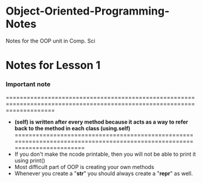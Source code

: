 # Object-Oriented-Programming-Notes
Notes for the OOP unit in Comp. Sci

# Notes for Lesson 1 

### Important note 
==========================================================================================================================
- **(self) is written after every method because it acts as a way to refer back to the method in each class (using.self)**
==========================================================================================================================
- If you don't make the ncode printable, then you will not be able to print it using print()
- Most difficult part of OOP is creating your own methods
- Whenever you create a "__str__" you should always create a "__repr__" as well.
